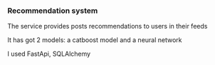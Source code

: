 <h3> Recommendation system </h3>

<p>The service provides posts recommendations to users in their feeds </p>
<p>It has got 2 models: a catboost model and a neural network </p>
<p>I used FastApi, SQLAlchemy </p>
